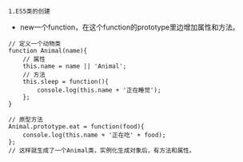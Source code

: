 `1.ES5类的创建`
- new一个function，在这个function的prototype里边增加属性和方法。
```
// 定义一个动物类
function Animal(name){
    // 属性
    this.name = name || 'Animal';
    // 方法
    this.sleep = function(){
        console.log(this.name + '正在睡觉');
    };
}

// 原型方法
Animal.prototype.eat = function(food){
    console.log(this.name + '正在吃' + food);
};
// 这样就生成了一个Animal类，实例化生成对象后，有方法和属性。
```